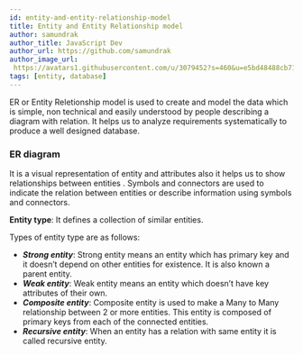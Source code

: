 ```yaml
---
id: entity-and-entity-relationship-model
title: Entity and Entity Relationship model
author: samundrak
author_title: JavaScript Dev
author_url: https://github.com/samundrak
author_image_url: 
 https://avatars1.githubusercontent.com/u/3079452?s=460&u=e5bd48488cb71b665ea5403192c6b8a963644a08&v=4
tags: [entity, database]
---
```


ER or Entity Reletionship model is used to create and model the data which is simple, non technical and easily understood by people describing a diagram with relation. It helps us to analyze requirements systematically to produce a well designed database.

<!-- truncate -->

### ER diagram

It is a visual representation of entity and attributes also it helps us to show relationships between entities . Symbols and connectors are used to indicate the relation between entities or describe information using symbols and connectors.

**Entity type**: It defines a collection of similar entities.

Types of entity type are as follows:

- **_Strong entity_**: Strong entity means an entity which has primary key and it doesn’t depend on other entities for existence. It is also known a parent entity.
- **_Weak entity_**: Weak entity means an entity which doesn’t have key attributes of their own.
- **_Composite entity_**: Composite entity is used to make a Many to Many relationship between 2 or more entities. This entity is composed of primary keys from each of the connected entities.
- **_Recursive entity_**: When an entity has a relation with same entity it is called recursive entity.
